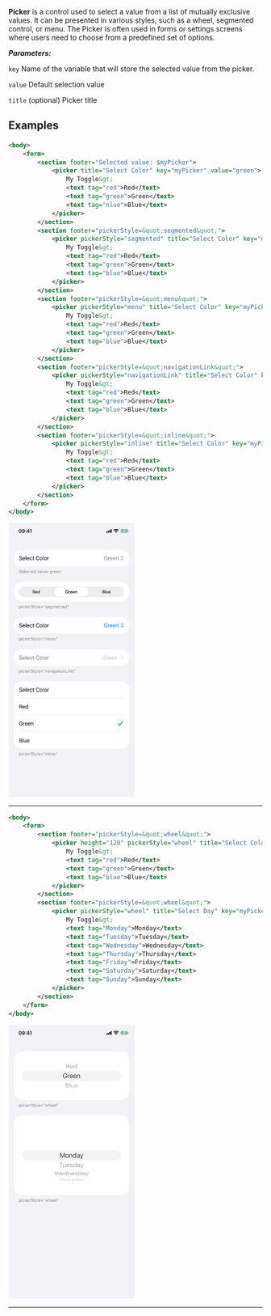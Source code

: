 **Picker** is a control used to select a value from a list of mutually exclusive values. It can be presented in various styles, such as a wheel, segmented control, or menu. The Picker is often used in forms or settings screens where users need to choose from a predefined set of options.

***Parameters:***

`key` Name of the variable that will store the selected value from the picker.

`value` Default selection value

`title` (optional) Picker title

## Examples



```xml
<body>
    <form>
        <section footer="Selected value: $myPicker">
            <picker title="Select Color" key="myPicker" value="green">
                My Toggle&gt;
                <text tag="red">Red</text>
                <text tag="green">Green</text>
                <text tag="nlue">Blue</text>
            </picker>
        </section>
        <section footer="pickerStyle=&quot;segmented&quot;">
            <picker pickerStyle="segmented" title="Select Color" key="myPicker" value="green">
                My Toggle&gt;
                <text tag="red">Red</text>
                <text tag="green">Green</text>
                <text tag="blue">Blue</text>
            </picker>
        </section>
        <section footer="pickerStyle=&quot;menu&quot;">
            <picker pickerStyle="menu" title="Select Color" key="myPicker" value="green">
                My Toggle&gt;
                <text tag="red">Red</text>
                <text tag="green">Green</text>
                <text tag="blue">Blue</text>
            </picker>
        </section>
        <section footer="pickerStyle=&quot;navigationLink&quot;">
            <picker pickerStyle="navigationLink" title="Select Color" key="myPicker" value="green">
                My Toggle&gt;
                <text tag="red">Red</text>
                <text tag="green">Green</text>
                <text tag="blue">Blue</text>
            </picker>
        </section>
        <section footer="pickerStyle=&quot;inline&quot;">
            <picker pickerStyle="inline" title="Select Color" key="myPicker" value="green">
                My Toggle&gt;
                <text tag="red">Red</text>
                <text tag="green">Green</text>
                <text tag="blue">Blue</text>
            </picker>
        </section>
    </form>
</body>
```

<img src="/Screenshots/Views/Controls/picker_1.png" width="250" alt="Screenshot">


---


```xml
<body>
    <form>
        <section footer="pickerStyle=&quot;wheel&quot;">
            <picker height="120" pickerStyle="wheel" title="Select Color" key="myPicker" value="green">
                My Toggle&gt;
                <text tag="red">Red</text>
                <text tag="green">Green</text>
                <text tag="blue">Blue</text>
            </picker>
        </section>
        <section footer="pickerStyle=&quot;wheel&quot;">
            <picker pickerStyle="wheel" title="Select Day" key="myPickerDay" value="Monday">
                My Toggle&gt;
                <text tag="Monday">Monday</text>
                <text tag="Tuesday">Tuesday</text>
                <text tag="Wednesday">Wednesday</text>
                <text tag="Thursday">Thursday</text>
                <text tag="Friday">Friday</text>
                <text tag="Saturday">Saturday</text>
                <text tag="Sunday">Sunday</text>
            </picker>
        </section>
    </form>
</body>
```

<img src="/Screenshots/Views/Controls/picker_2.png" width="250" alt="Screenshot">


---
